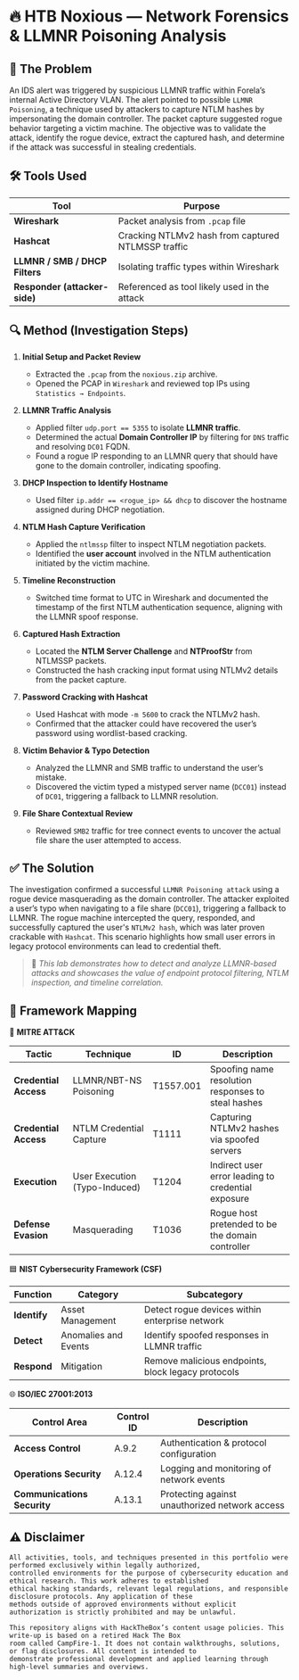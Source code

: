 # 🔥 HTB Noxious — Network Forensics & LLMNR Poisoning Analysis

## 🧨 The Problem  
An IDS alert was triggered by suspicious LLMNR traffic within Forela’s internal Active Directory VLAN. The alert pointed to possible `LLMNR Poisoning`, a technique used by attackers to capture NTLM hashes by impersonating the domain controller. The packet capture suggested rogue behavior targeting a victim machine. The objective was to validate the attack, identify the rogue device, extract the captured hash, and determine if the attack was successful in stealing credentials.

## 🛠 Tools Used

| Tool | Purpose |
|------|---------|
| **Wireshark** | Packet analysis from `.pcap` file |
| **Hashcat** | Cracking NTLMv2 hash from captured NTLMSSP traffic |
| **LLMNR / SMB / DHCP Filters** | Isolating traffic types within Wireshark |
| **Responder (attacker-side)** | Referenced as tool likely used in the attack |

## 🔍 Method (Investigation Steps)

1. **Initial Setup and Packet Review**  
   - Extracted the `.pcap` from the `noxious.zip` archive.
   - Opened the PCAP in `Wireshark` and reviewed top IPs using `Statistics → Endpoints`.

2. **LLMNR Traffic Analysis**  
   - Applied filter `udp.port == 5355` to isolate **LLMNR traffic**.
   - Determined the actual **Domain Controller IP** by filtering for `DNS` traffic and resolving `DC01` FQDN.
   - Found a rogue IP responding to an LLMNR query that should have gone to the domain controller, indicating spoofing.

3. **DHCP Inspection to Identify Hostname**  
   - Used filter `ip.addr == <rogue_ip> && dhcp` to discover the hostname assigned during DHCP negotiation.

4. **NTLM Hash Capture Verification**  
   - Applied the `ntlmssp` filter to inspect NTLM negotiation packets.
   - Identified the **user account** involved in the NTLM authentication initiated by the victim machine.

5. **Timeline Reconstruction**  
   - Switched time format to UTC in Wireshark and documented the timestamp of the first NTLM authentication sequence, aligning with the LLMNR spoof response.

6. **Captured Hash Extraction**  
   - Located the **NTLM Server Challenge** and **NTProofStr** from NTLMSSP packets.
   - Constructed the hash cracking input format using NTLMv2 details from the packet capture.

7. **Password Cracking with Hashcat**  
   - Used Hashcat with mode `-m 5600` to crack the NTLMv2 hash.
   - Confirmed that the attacker could have recovered the user’s password using wordlist-based cracking.

8. **Victim Behavior & Typo Detection**  
   - Analyzed the LLMNR and SMB traffic to understand the user’s mistake.
   - Discovered the victim typed a mistyped server name (`DCC01`) instead of `DC01`, triggering a fallback to LLMNR resolution.

9. **File Share Contextual Review**  
   - Reviewed `SMB2` traffic for tree connect events to uncover the actual file share the user attempted to access.

## ✅ The Solution  
The investigation confirmed a successful `LLMNR Poisoning attack` using a rogue device masquerading as the domain controller. The attacker exploited a user’s typo when navigating to a file share (`DCC01`), triggering a fallback to LLMNR. The rogue machine intercepted the query, responded, and successfully captured the user's `NTLMv2 hash`, which was later proven crackable with `Hashcat`. This scenario highlights how small user errors in legacy protocol environments can lead to credential theft.

> 🧠 *This lab demonstrates how to detect and analyze LLMNR-based attacks and showcases the value of endpoint protocol filtering, NTLM inspection, and timeline correlation.*

## 🧭 Framework Mapping

🔶 **MITRE ATT&CK**

| Tactic               | Technique                          | ID         | Description                                         |
|----------------------|-------------------------------------|------------|-----------------------------------------------------|
| **Credential Access**| LLMNR/NBT-NS Poisoning             | T1557.001  | Spoofing name resolution responses to steal hashes  |
| **Credential Access**| NTLM Credential Capture            | T1111      | Capturing NTLMv2 hashes via spoofed servers         |
| **Execution**        | User Execution (Typo-Induced)      | T1204      | Indirect user error leading to credential exposure  |
| **Defense Evasion**  | Masquerading                       | T1036      | Rogue host pretended to be the domain controller    |

🟦 **NIST Cybersecurity Framework (CSF)**

| Function   | Category             | Subcategory                                     |
|------------|----------------------|-------------------------------------------------|
| **Identify** | Asset Management    | Detect rogue devices within enterprise network  |
| **Detect** | Anomalies and Events | Identify spoofed responses in LLMNR traffic     |
| **Respond**| Mitigation           | Remove malicious endpoints, block legacy protocols |

🌐 **ISO/IEC 27001:2013**

| Control Area            | Control ID | Description                                  |
|--------------------------|------------|----------------------------------------------|
| **Access Control**       | A.9.2      | Authentication & protocol configuration       |
| **Operations Security**  | A.12.4     | Logging and monitoring of network events      |
| **Communications Security** | A.13.1 | Protecting against unauthorized network access|

## ⚠ Disclaimer
```
All activities, tools, and techniques presented in this portfolio were performed exclusively within legally authorized,
controlled environments for the purpose of cybersecurity education and ethical research. This work adheres to established
ethical hacking standards, relevant legal regulations, and responsible disclosure protocols. Any application of these
methods outside of approved environments without explicit authorization is strictly prohibited and may be unlawful.

This repository aligns with HackTheBox’s content usage policies. This write-up is based on a retired Hack The Box
room called CampFire-1. It does not contain walkthroughs, solutions, or flag disclosures. All content is intended to
demonstrate professional development and applied learning through high-level summaries and overviews.
```

